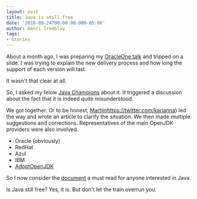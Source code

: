```yaml
---
layout: post
title: Java is still free
date: '2018-09-24T00:00:00.000-05:00'
author: Henri Tremblay
tags:
- Stories
---
```


About a month ago, I was preparing my [OracleOne talk](https://oracle.rainfocus.com/widget/oracle/oow18/catalogcodeone18?search=henri) and 
tripped on a slide. I was trying to explain the new delivery process and how long the support of each version will last. 

It wasn't that clear at all.

So, I asked my felow [Java Champions](https://community.oracle.com/community/technology_network_community/java/java-champions)
about it. It triggered a discussion about the fact that it is indeed quite misunderstood.

We got together. Or to be honest, [Martijn]()https://twitter.com/karianna) led the way and wrote an article to clarify the situation.
We then made multiple suggestions and corrections. Representatives of the main OpenJDK providers were also
involved. 
 
* Oracle (obviously)
* RedHat
* Azul
* IBM
* [AdoptOpenJDK](https://adoptopenjdk.net/)

So I now consider the [document](https://itnext.io/java-is-still-free-c02aef8c9e04) a must read for anyone interested in Java.

Is Java still free? Yes, it is. But don't let the train overrun you.
